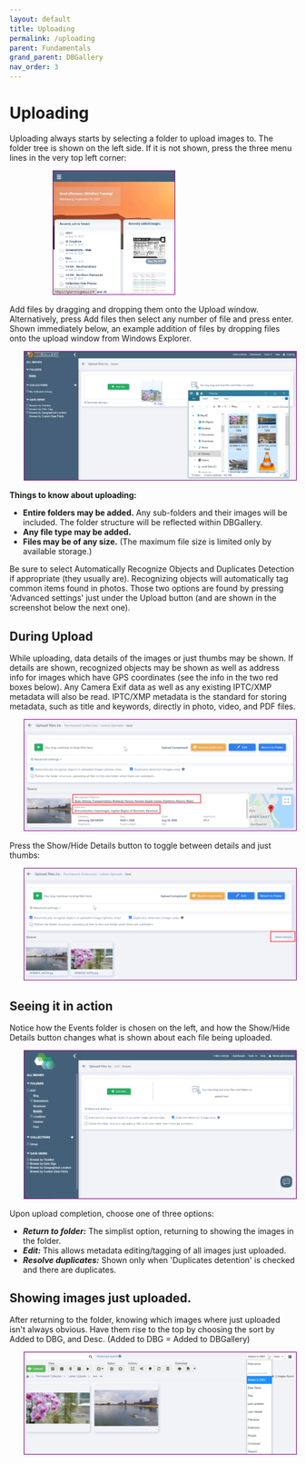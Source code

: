 ```yaml
---
layout: default
title: Uploading
permalink: /uploading
parent: Fundamentals
grand_parent: DBGallery
nav_order: 3
---
```


# Uploading

Uploading always starts by selecting a folder to upload images to.  The folder tree is shown on the left side.  If it is not shown, press the three menu lines in the very top left corner:

<p style="margin-left: 15%;"><img style="border: 1px solid purple;" width="50%" src="/assets/Upload-FolderTree.gif" alt="Uploading Drag and Drop Files"/></p>

Add files by dragging and dropping them onto the Upload window.  Alternatively, press Add files then select any number of file and press enter.  Shown immediately below, an example addition of files by dropping files onto the upload window from Windows Explorer.

<p style="margin-left: 5%;"><img style="border: 1px solid purple;" src="/assets/Upload-DnD.png" alt="Uploading Drag and Drop Files"/></p>

**Things to know about uploading:**

- **Entire folders may be added.**  Any sub-folders and their images will be included.  The folder structure will be reflected within DBGallery.
- **Any file type may be added.**
- **Files may be of any size.**  (The maximum file size is limited only by available storage.)

Be sure to select Automatically Recognize Objects and Duplicates Detection if appropriate (they usually are). Recognizing objects will automatically tag common items found in photos.  Those two options are found by pressing 'Advanced settings' just under the Upload button (and are shown in the screenshot below the next one).

## During Upload
While uploading, data details of the images or just thumbs may be shown.  If details are shown, recognized objects may be shown as well as address info for images which have GPS coordinates (see the info in the two red boxes below).  Any Camera Exif data as well as any existing IPTC/XMP metadata will also be read. IPTC/XMP metadata is the standard for storing metadata, such as title and keywords, directly in photo, video, and PDF files. 

<p style="margin-left: 5%;"><img style="border: 1px solid purple;" src="/assets/Upload-Details.png" alt="Uploading Details"/></p>

Press the Show/Hide Details button to toggle between details and just thumbs:

<p style="margin-left: 5%;"><img style="border: 1px solid purple;" src="/assets/Upload-ShowHideDetails.png" alt="Uploading Show/Hide Details"/></p>

## Seeing it in action
Notice how the Events folder is chosen on the left, and how the Show/Hide Details button changes what is shown about each file being uploaded.

<p style="margin-left: 5%;"><img style="border: 1px solid purple;" src="/assets/Upload-DnDOverview.gif" alt="Uploading: Animated Overview"/></p>

Upon upload completion, choose one of three options:
- ***Return to folder:*** The simplist option, returning to showing the images in the folder.
- ***Edit:*** This allows metadata editing/tagging of all images just uploaded.
- ***Resolve duplicates:*** Shown only when 'Duplicates detention' is checked and there are duplicates.

## Showing images just uploaded.
After returning to the folder, knowing which images where just uploaded isn't always obvious.  Have them rise to the top by choosing the sort by Added to DBG, and Desc.  (Added to DBG = Added to DBGallery)

<p style="margin-left: 5%;"><img style="border: 1px solid purple;" src="/assets/Upload-SortByAddedToDBG.png" alt="Uploading: Sort by when added to the database"/></p>
